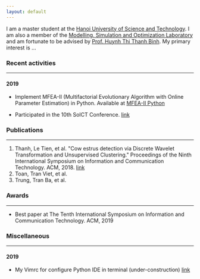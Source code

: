 ```yaml
---
layout: default
---
```


I am a master student at the [Hanoi University of Science and Technology](https://hust.edu.vn/). I am also a member of the [Modelling, Simulation and Optimization Laboratory](http://mso.soict.hust.edu.vn/) and am fortunate to be advised by [Prof. Huynh Thi Thanh Binh](https://users.soict.hust.edu.vn/binhht/). My primary interest is ...



### Recent activities
* * *
#### 2019

* Implement MFEA-II (Multifactorial Evolutionary Algorithm with Online Parameter Estimation) in Python. Available at [MFEA-II Python](https://github.com/thanhbok26b/mfea-ii) 

* Participated in the 10th SoICT Conference. [link](./posts/p1-soict-2019.html)


### Publications
* * *

1. Thanh, Le Tien, et al. "Cow estrus detection via Discrete Wavelet Transformation and Unsupervised Clustering." Proceedings of the Ninth International Symposium on Information and Communication Technology. ACM, 2018. [link](https://dl.acm.org/citation.cfm?id=3287973)
2. Toan, Tran Viet, et al.
3. Trung, Tran Ba, et al.


### Awards
* * *

* Best paper at The Tenth International Symposium on Information and Communication Technology. ACM, 2019


### Miscellaneous
* * *

#### 2019
* My Vimrc for configure Python IDE in terminal (under-construction) [link](./posts/p2-my-vimrc.html)
